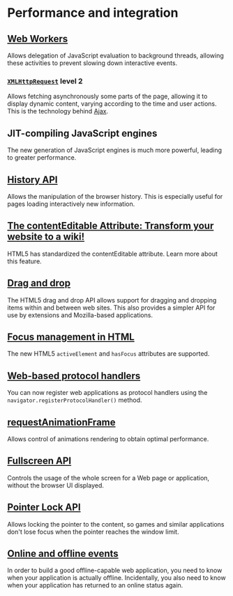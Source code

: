 # Performance and integration

## [Web Workers](https://developer.mozilla.org/en-US/docs/DOM/Using_web_workers)

Allows delegation of JavaScript evaluation to background threads, allowing these activities to prevent slowing down interactive events.

### [`XMLHttpRequest`](https://developer.mozilla.org/en-US/docs/DOM/XMLHttpRequest) level 2

Allows fetching asynchronously some parts of the page, allowing it to display dynamic content, varying according to the time and user actions. This is the technology behind [Ajax](https://developer.mozilla.org/en-US/docs/AJAX).

## JIT-compiling JavaScript engines

The new generation of JavaScript engines is much more powerful, leading to greater performance.

## [History API](https://developer.mozilla.org/en-US/docs/DOM/Manipulating_the_browser_history)

Allows the manipulation of the browser history. This is especially useful for pages loading interactively new information.

## [The contentEditable Attribute: Transform your website to a wiki!](https://developer.mozilla.org/en-US/docs/HTML/Content_Editable)

HTML5 has standardized the contentEditable attribute. Learn more about this feature.

## [Drag and drop](https://developer.mozilla.org/en-US/docs/DragDrop/Drag_and_Drop)

The HTML5 drag and drop API allows support for dragging and dropping items within and between web sites. This also provides a simpler API for use by extensions and Mozilla-based applications.

## [Focus management in HTML](https://developer.mozilla.org/en-US/docs/Focus_management_in_HTML)

The new HTML5 `activeElement` and `hasFocus` attributes are supported.

## [Web-based protocol handlers](https://developer.mozilla.org/en-US/docs/Web-based_protocol_handlers)

You can now register web applications as protocol handlers using the `navigator.registerProtocolHandler()` method.

## [requestAnimationFrame](https://developer.mozilla.org/en-US/docs/Web/API/Window/requestAnimationFrame)

Allows control of animations rendering to obtain optimal performance.

## [Fullscreen API](https://developer.mozilla.org/en-US/docs/DOM/Using_full-screen_mode)

Controls the usage of the whole screen for a Web page or application, without the browser UI displayed.

## [Pointer Lock API](https://developer.mozilla.org/en-US/docs/API/Pointer_Lock_API)

Allows locking the pointer to the content, so games and similar applications don't lose focus when the pointer reaches the window limit.

## [Online and offline events](https://developer.mozilla.org/en-US/docs/Online_and_offline_events)

In order to build a good offline-capable web application, you need to know when your application is actually offline. Incidentally, you also need to know when your application has returned to an online status again.

